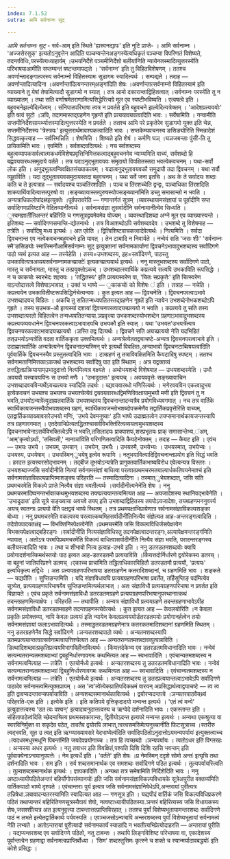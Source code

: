 ```yaml
---
index: 7.1.52
sutra: आमि सर्वनाम्नः सुट्

---
```

_आमि सर्वनाम्नः सुट्_ - सर्व-आम् इति स्थिते 'ह्यस्वनद्यापः' इति नुटि प्राप्ते- । आमि सर्वनाम्नः । 'अज्जसेरसुक्' इत्यतोऽनुवृत्तेन आदिति पञ्चम्यन्तेनअङ्गस्ये॑त्यधिकृतं पञ्चम्या विपरिणतं विशेष्यते, तदन्तविधिः,परस्ये॑त्यध्याहार्यम् ।उभयनिर्देशे पञ्चमीनिर्देशो बलीया॑निति न्यायेनतस्मादित्युत्तरस्ये॑ति परिभाषयाआमी॑ति सप्तम्यन्तं षष्टन्तमापद्यते । 'सर्वनाम्न' इति तु विहितविशेषणम् । ततश्च अवर्णान्तादङ्गात्परस्य सर्वनाम्नो विहितस्यामः सुडागमः स्यादित्यर्थः । सम्पद्यते । तदाह — अवर्णान्तादित्यादिना ।अवर्णान्ता॑दित्यनन्तरम्अङ्गा॑दिति शेषः ।अवर्णान्तात्सर्वनाम्नो विहितस्याम॑ इति व्याख्याने तु येषां तेषामित्यादौ सुडागमो न स्यात् । तत्र आमो दकारान्ताद्विहितत्वात् ।सर्वनाम्नः परस्ये॑ति तु न व्याख्यातम् । तथा सति वर्णाश्रमेतराणामित्यसिद्धेरित्यग्रे मूल एव स्पष्टीभविष्यति । एत्वषत्वे इति ।बहुवचनेझल्ये॑दित्येत्वम् । संनिपातपरिभाषा त्वत्र न प्रवर्तते इति बहुवचने झल्येदित्यत्रेक्तम् । 'आदेशप्रत्यययोः' इति षत्वं सुटो ।ञपि, तदागमास्तद्ग्रहणेन गृह्रन्ते॑ इति प्रत्ययावयवत्वादिति भावः । सर्वेषामिति । नन्वामीति सप्तमीनिर्देशसामर्थ्यात्तस्मादित्युत्तरस्येति न प्रवर्तते । ततश्च आमि परे प्रकृतेरेव सुडागमो युक्त इति चेन्न, सप्तमीनिर्देशस्य 'त्रेस्त्रयः' इत्युत्तरार्थमावश्यकत्वादिति भावः । सप्तकेम्यवचनस्य ङसिङ्योरिति स्मिन्नादेशं सिद्धवत्कृत्याह — सर्वस्मिन्निति । शेषमिति । शिष्यते इति शेषं । कर्मणि घञ् ।घञजबन्ताः पुंसी॑-ति तु प्रायिकमिति भावः । एवमिति । सर्वशब्दवदित्यर्थः । नच सर्वशब्दस्य बहुत्वव्यापकसर्वत्वात्मकधर्मविशेषप्रवृत्तिनिमित्तकत्वाद्बहुवचनमेव न्याय्यमिति वाच्यं, सर्वशब्दो हि बह्ववयवारब्धसमुदाये वर्तते । तत्र यदाऽनुद्भूतावयवः समुदायो विवक्षितस्तदा भवत्येकवचनम् । यथा-सर्वो लोक इति । अनुद्भूतत्वम्विवक्षितसंख्याकत्वम् । यदात्वनुद्भूतावयवकौ समुदायौ तदा द्विवचनम् । यथा सर्वौ व्यूहाविति । यदा तूद्भूतावयवसमुदायस्तदा बहुवचनम् । यथा सर्वे जना इतचि । अथ के ते सर्वादयः शब्दाः  कति च ते  इत्यत्राह — सर्वादयश्च पञ्चतिंरशदिति । पञ्च च तिंरशच्चेति द्वन्द्वः, पञ्चाधिका तिंरशदिति शाकपार्थिवादित्वात्तत्पुरुषो वा ।सङ्ख्यायास्तत्पुरुषस्योपसङ्ख्यानां॑मिति डच्तु समासान्तो न भवति ।अन्यत्राधिकलोपा॑द#इत्युक्तेः ।पूर्वपरावरेति — गणान्तर्गतं सूत्रम् ।व्यवस्थायामसंज्ञायां च पूर्वादीनि सप्त सर्वादिगणप्रविष्टानि वेदितव्यानी॑त्यर्थः । सर्वनामसंज्ञा तुसर्वादीनि सर्वनामानी॑त्येव सिध्यति । ॒स्वमज्ञाती॑तिअन्तरं बहि॑रिति च गणसूत्रद्वयमेवमेव योज्यम् । व्यवस्थादिशब्दा अग्ने मूल एव व्याख्यास्यन्ते । इतिशब्दः — सर्वादिगणसमाप्ति-द्योतनार्थः । तत्र विआशब्दोऽपि सर्वशब्दवदेव । उभशब्दे तु विशेषमाह — तत्रेति । सर्वादिषु मध्य इत्यर्थः । अत एवेति । द्वित्विशिष्टवाचकत्वादेवेत्यर्थः । नित्यमिति । सर्वदा द्विवचनान्त एव नत्वेकवचनबहुवचने इति यावत् । तेन टाबादि न निवार्यते । नन्वेवं सति 'जसः शीः' 'सर्वनाम्नः स्मै'ङसिङ्योः स्मात्स्मिनौ॑आमिसर्वनाम्नः सुट् इत्युक्तानां सर्वनामकार्याणां द्विवचनेऽभावादुभशब्दस्य सर्वादिगणे पाठो व्यर्थ इत्यत आह — तस्येहेति । तस्य=उभशब्दस्य, इह=सर्वादिगणे, पाठस्तु उभकावित्यत्रअव्ययसर्वनाम्नामकच्प्राक्टेः॑ इत्यकच्प्रत्ययार्थ इत्यर्थः । ननु मास्तूभशब्दस्य सर्वादिगणे पाठो, मास्तु च सर्वनामता, मास्तु च तत्प्रयुक्तोऽकच् । उभशब्दात्स्वार्थिके कप्रत्यये सत्यपि उभकाविति रूपसिद्धेः । न च काकचोः स्वरभेदः शह्क्यः । 'तद्धितस्य' इति प्रत्ययस्वरेण वा, 'चितः सप्रकृतेः' इति चित्स्वरेण वाऽन्तोदात्तत्वे विशेषाऽभावात् । उक्तं च भाष्ये — ॒काकचोः॑ को विशेषः ॑ इति । तत्राह — नचेति । कप्रत्ययेन उभकावितीष्टरूपसिद्धिर्नचेत्यन्वयः । कुत इत्यत आह — द्विवचनेति । द्विवचनपरत्वाऽभावे उभशब्दादयच् विहितः । अकचि तु सतितन्मध्यपतितस्तद्ग्रहणेन गृह्रते॑ इति न्यायेन उभशब्देनोभकशब्दोऽपि गृह्रते । तस्य च॒उभक-औ इत्यस्यां दशायां द्विवचनपरत्वादयच्प्रत्ययो न भवति । कप्रत्यये तु सति तस्य उभशब्दात्परतो विहितत्वेन तन्मध्यपतितन्याया.ञप्रवृत्त्या उभकशब्दस्योभशब्देन ग्रहणाऽभावादुभशब्दस्य कप्रत्ययव्यवधानेन द्विवचनपरकत्वाऽभावादयचि उभयकौ इति स्यात् । यथा 'उभयत'उभयत्रे॑त्यत्र द्विवचनपरकत्वाऽभावादयच्प्रत्ययो ।ञस्ति तद्व दित्यर्थः । द्विवचने सति अयच्प्रत्ययो नेति यदभिहितं तत्उभयोऽन्यत्रे॑ति वदता वार्तिककृता उक्तमित्यर्थः । अन्यत्रेत्येततद्व्याचष्टे-अन्यत्र द्विवचनपरत्वाभावे इति । उदाह्मतवार्तिके अन्यत्रेत्यनेन द्विवचनादन्यस्मिन् परे इत्यर्थो विवक्षितः,अन्याभावो द्विवचनटाब्विषयत्वा॑दिति पूर्ववार्तिके द्विवचनस्यैव प्रस्तुतत्वादिति भावः । टाब्ग्रहणं तु तत्राविवक्षितमिति कैयटादिषु स्पष्टम् । ततश्च सर्वनामतानिमित्तकाऽकजर्थ उभशब्दस्य सर्वादिषु पाठ इति स्थितम् । अत्र यद्वक्तव्यं तत्तद्धितप्रक्रियायाम्उभादुदात्तो नित्य॑मित्यत्र वक्ष्यते । अथोभयशब्दे विशेषमाह — उभयशब्दस्येति । उभौ अवयवौ यस्यावयविनः स उभयो मणैः । 'उभादुदात्तः' इत्ययच् । अवयववृत्तेः सङ्ख्यावाचिन उभशब्दादवयविन्यर्थेऽयच्प्रत्ययः स्या॑दिति तदर्थः । व्द्यवयवारब्धो मणिरित्यर्थः । मणेरवयविन एकत्वादुभय इत्येकवचनं उभयश्च उभयश्च उभयश्चेत्येवं द्व्यवयवारब्धद्विमणिविवक्षायामुभयौ मणी इति द्विवचनं तु न भवति,उभयोऽन्यत्रे॑त्युदाह्मतवार्तिके उभयशब्दस्य द्विवचनान्तादन्यत्रैव प्रयोगविध्यवगमात् । नच तत्र वार्तिके स्वार्थिकायजन्तस्यैवोभयशब्दस्य ग्रहणं, स्वार्थिकायजन्तोभशब्दोपक्रमेणैव तद्वार्तिकप्रवृत्तेरिति वाच्यम्, एतद्वार्तिकव्याख्यावसरेउभयो मणिः॑, 'उभये देवमनुष्याः' इति भाष्ये उदाह्मतत्वेन तयप्समानार्थकायजन्तस्यापि तत्र ग्रहणावगमात् । एतदेवाभिप्रेत्यतद्धितश्चासर्वविभक्ति॑रित्यव्ययत्वमुभयशब्दस्य द्विवचनाभावेनाऽसर्वविभक्तित्वेऽपि न भवति,तसिलादयः प्राक्पाशपः॑,शस्प्रभृतयः प्राक् समासान्तेभ्य,॑अम्, 'आम्'कृत्वोऽर्थाः॑, 'तसिवती,' नानाञा॑विति परिगणितत्वादिति कैयटेनोक्तम् । तदाह — कैयट इति । एवंच — उभयः उभये । उभयम्, उभयान् । उभयेन, उभयैः । उभयस्मै, उभयेभ्यः । उभयस्मात्, उभयेभ्यः । उभयस्य, उभयेषाम् । उभयस्मिन्ुभयेषु इत्येव रूपाणि । नतूभयावित्यादिद्विवचनान्तप्रयोग इति सिद्धं भवति । हरदत्त इत्यस्वरसोद्भावनम् । तद्बीजं तूभयोऽन्यत्रेति प्रागुक्तवार्तिकभाष्यविरोध एवेत्यन्यत्र विस्तरः । उभयशब्दाज्जसि सर्वादीनीति नित्यां सर्वनामसंज्ञां बाधित्वा परत्वात्प्रथमचरमतयाल्पार्धकतिपयनेमाश्च॑ इति सर्वनामसंज्ञाविकल्पप्राप्तिमाशङ्क्य परिहरति — तस्मादित्यादिना । तस्मात्ुभेयशब्दात्, जसि सति प्रथमचरमेति विकल्पे प्राप्ते नित्यैव संज्ञा भवतीत्यर्थः ।सर्वादीनीत्यनेने॑ति शेषः । ननु प्रथमचरमादिष्वनन्तर्भावात्कथमुभयशब्दस्य तयप्प्रत्ययान्तत्वमित्यत आह — अयजादेशस्य स्थानिवद्भावेनेति । 'उभादुदात्त' इति सूत्रे सङ्ख्याया अवयवे तयप् इति उभशब्दाद्विहितस्य तयपोऽयजादेशः, तयब्ग्रहणमननुवर्त्त्य अयच् स्वतन्त्रः प्रत्ययो वे॑ति पक्षद्वयं भाष्ये स्थितम् । तत्र प्रथमपक्षाभिप्रायेणात्र सर्वनामसंज्ञाविकल्पशङ्का बोध्या । ननु प्रथमचरमेति वकल्पस्य परत्वात्कथमिहसर्वादीनी॑तिनित्यैव संज्ञेत्यत आह-अन्तरङ्गत्वादिति । तदेवोपपादयत#इ — विभक्तिनिरपेक्षत्वेनेति ।प्रथमचरमे॑ति जसि विकल्पविधिर्जसपेक्षत्वेन विभक्त्यपेक्षत्वाद्बहिरङ्गः ।सर्वादीनी॑ति नित्यसंज्ञाविधिस्तु तदनपेक्षत्वादन्तरङ्गः,अल्पापेक्षमन्तरङ्ग॑मिति न्यायात् । अतोऽत्र परमपिप्रथमचरमे॑ति विकल्पं बाधित्वासर्वादीनी॑ति नित्यैव संज्ञा भवति, परादन्तरङ्गस्य बलीयस्त्वादिति भावः । तथा च शीभावो नित्य इत्याह-उभये इति । ननु डतरडतमशब्दयोः क्वापि प्रयोगादर्शनात्किमर्थस्तयोः पाठ इत्यत आह-डतरडतमौ प्रत्ययाविति ।किंयत्तदोर्निर्धारणे द्वयोरेकस्य डतरच् ।वा बहूनां जातिपरिप्रश्ने डतमच् ।एकाच्च प्राचा॑मिति तद्धिताधिकारविहितौ डतरडतमौ प्रत्ययौ, 'प्रत्ययः' इत्यधिकृत्य तद्विधेः । अतः प्रत्ययग्रहणपरिभाषया डतरग्रहणेन कतरादिशब्दानां, च ग्रहणमिति भावः । शङ्कते — यद्यपीति । सुप्तिङन्तमिति । यदि संज्ञाविधावपि प्रत्ययग्रहणपरिभाषा प्रवर्तेत, तर्हिसुप्तिङ् पद॑मित्येव सूत्र्येत, प्रत्ययग्रहणपरिभाषयैव सुप्तिङन्तमित्यर्थलाभात् । अतः संज्ञाविधौ प्रत्ययग्रहणपरिभाषा न प्रवर्तत इति विज्ञायते । एवंच प्रकृते सर्वनामसंज्ञाविधौ डतरडतमग्रहणे प्रत्ययग्रहणपरिभाषानुपस्थानात्कथं तदन्तग्रहणमित्याक्षेपः । परिहरति — तथापीति । अन्यत्र संज्ञाविधौ प्रत्ययग्रहणे तदन्तग्रहणाभावेऽपीह सर्वनामसंज्ञाविधौ डतरडतमग्रहणे तदन्तग्रहणस्त्येवेत्यर्थः । कुत इत्यत आह — केवलयोरिति ।न केवला प्रकृतिः प्रयोक्तव्या, नापि केवलः प्रत्ययः॑ इति न्यायेन केवलप्रत्यययोर्डतरडतमयोः प्रयोगानर्हत्वेन तयोः सर्वनामसंज्ञायां फलाऽभावादित्यर्थः । तस्माड्डतरडतमग्रहणेनात्र कतरकतमादिशब्दानां ग्रहणमिति स्थितम् । ननु डतरग्रहणेनैव सिद्धे सर्वादिगणे ।ञन्यतरशब्दपाठो व्यर्थः । अन्यतमशब्दस्यापि डतमप्रत्ययान्तत्वात्सर्वनामत्वापत्तिश्चेत्यत आह — अन्यतरान्यतमशब्दावव्युत्पन्नाविति । डित्थादिशब्दवत्प्रकृतिप्रत्ययविभागविहीनावित्यर्थः । किंयत्तदेकेभ्य एव डतरडतमविधानादिति भावः । नन्वेवं सत्यन्यतरान्यतमशब्दाभ्यां द्वबहुनिर्धारणावगमः कथमित्यत आह — स्वभावादिति । एवंचान्यतमशब्दस्य न सर्वनामत्वमित्याह — तत्रेति । एतयोर्मध्ये इत्यर्थः । अन्यतरशब्दस्य तु डतरडतमविधानादिति भावः । नन्वेवं सत्यन्यतरान्यतमशब्दाभ्यां द्विबहुनिर्धारणावगमः कथमित्यत आह — स्वभावादिति । एवंचान्यतमशब्दस्य न सर्वनामत्वमित्याह — तत्रेति । एतयोर्मध्ये इत्यर्थः । अन्यतरशब्दस्य तु डतरप्रत्ययान्तत्वाऽभावेऽपि सर्वादिगणे पाठादेव सर्वनामत्वमित्युक्तप्रायम् । अत 'त्व'त्वे॑त्येकप्रातिपदिकभ्रमं वारयन् अप्रसिद्धार्थत्वाद्व्याचष्टे — त्व त्व इति द्वावप्यदन्तावन्यपर्यायाविति । अन्यशब्दसमानार्थकावित्यर्थः । द्वयोरप्यदन्तत्वे ।ञन्यतरपाठवैयथ्र्यं परिहरति-एक इति । इत्येके इति । इति कतिपये वृत्तिकृदादयो मन्यन्त इत्यर्थः । 'एतं त्वं मन्ये' इत्युदात्तत्वस्य 'उत त्वः पश्यन्' इत्यादावनुदात्तत्वस्य च ऋग्वेदे दर्शनादिति भावः । एकस्तान्त इति । संहितापाठेत्व॑दिति च्छेदमाश्रित्य प्रथमस्तकारान्तः, द्वितीयोऽदन्त इत्यपरे मन्यन्त इत्यर्थः । अन्यथा एकश्रुत्या वा स्वरविनिर्मुक्त वा सकृदेव पठेत्, तावतैव द्वयोरपि लाभात्,त्वत्त्वसमसिमेत्यनुच्चानी॑ति फिटसूत्राच्च ।स्तरीरु त्वद्भवति, सूत उ त्वत् इति ऋग्व्याख्यावसरे वेदभाष्येत्व॑दिति सर्वादिपठितोऽनुदात्तोऽयमन्यपर्यायः॑ इत्युक्तत्वाच्च ।त्वदधरमधुरमधूनि पिबन्त॑मिति जयदेवप्रयोगाच्च । तत्र हि त्वच्छब्दो ।ञन्यपर्यायः । त्वतोऽधर इति विग्लरहः । अन्यस्या अधर इत्यर्थः । नतु तवाधर इति विवक्षितं,पश्यति दिशि दिशि रहसि भवन्तम् इति पूर्ववाक्येनाऽन्वयानुपपत्तेः । नेम इत्यर्धे इति । 'वर्तते' इति शेषः ।प्र नेमस्मिन् ददृशे सोमो अन्तः॑ इत्यृचि तथा दर्शनादिति भावः । सम इति । सर्व शब्दसमानार्थक एव समशब्दः सर्वादिगणे पठित इत्यर्थः । तुल्यपर्यायस्त्विति । तुल्यशब्दसमानार्थक इत्यर्थः । ज्ञापकादिति । अन्यथा तत्र समेषामिति निर्दिशेदिति भावः । ननु अष्टाध्यायीपठितेअन्तरं बहिर्योगोपसंव्यानयोः॑ इति जसि सर्वनामसंज्ञाविकल्पविधायके सूत्रेअपुरीत वक्तव्य॑मिति वार्तिकपाठो भाष्ये दृश्यते । एवंचान्तराः पुर्य इत्यत्र जसि सर्वनामसंज्ञानिषेधेऽपि,अन्तरायां पुरी॑त्यत्र तन्निषेधा.ञबावादन्यतरस्यामिति स्यादित्यत आह — गणसूत्र इति । यद्यपीदं वार्तिकं जसि विकल्पविधिप्रकरणे पठितं तथाप्यन्तरं बहिरितिगणसूत्रस्यैवायं शेषो, नत्वष्टाध्यायीपठितस्या.ञन्तरं बहिरित्यस्य जसि विधायकस्य शेषः,जसश्शी॑त्यत्र अत इत्यनुवृत्त्या टाबन्तात्तत्प्राप्तिविरहात् । ततश्च पुर्यां विशेष्यभूतायामन्तरशब्दः सर्वादिगणे पाठं न लभते इत्येतद्वार्तिकार्थः पर्यवस्यति । एवञ्चजसोऽन्यत्रापि अन्तरशब्दस्य पुर्यां विशेष्यभूतायां सर्वनामत्वं नेति लभ्यते । अतोऽन्तरायां पुरीत्यादौ सर्वनामकार्यं स्याडादि न भवतीत्यभिप्रेत्योदाहरति — अन्तरायां पुरीति । यद्यप्यन्तरशब्द एव सर्वादिगणे पठितो, नतु टाबन्तः । तथापि लिङ्गविशिष्ट परिभाषया वा, एकादेशस्य पूर्वान्तत्वेन ग्रहणाद्वा सर्वनामत्वप्राप्तिर्बोध्या । 'सिम' शब्दस्तुसिमः कृत्स्ने च शक्ते च स्यान्मर्यादावबद्धयोः॑ इति कोशे प्रसिद्धः ।